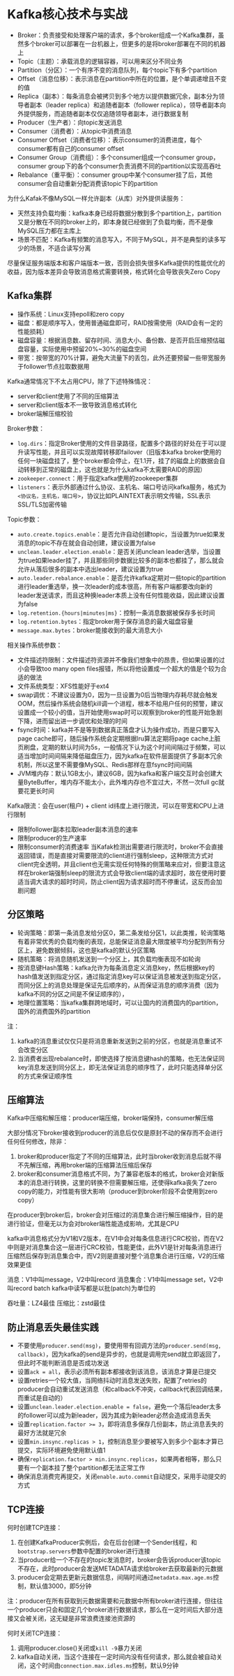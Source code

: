# Kafka核心技术与实战

- Broker：负责接受和处理客户端的请求，多个broker组成一个Kafka集群，虽然多个broker可以部署在一台机器上，但更多的是将broker部署在不同的机器上
- Topic（主题）：承载消息的逻辑容器，可以用来区分不同业务
- Partition（分区）：一个有序不变的消息队列，每个topic下有多个partition
- Offset（消息位移）：表示消息在partition中所在的位置，是个单调递增且不变的值
- Replica（副本）：每条消息会被拷贝到多个地方以提供数据冗余，副本分为领导者副本（leader replica）和追随者副本（follower replica），领导者副本向外提供服务，而追随者副本仅仅追随领导者副本，进行数据复制
- Producer（生产者）：向topic发送消息
- Consumer（消费者）：从topic中消费消息
- Consumer Offset（消费者位移）：表示consumer的消费进度，每个consumer都有自己的consumer offset
- Consumer Group（消费组）：多个consumer组成一个consumer group，consumer group下的各个consumer负责消费不同的partition以实现高吞吐
- Rebalance（重平衡）：consumer group中某个consumer挂了后，其他consumer会自动重新分配消费该topic下的partition

为什么Kafak不像MySQL一样允许副本（从库）对外提供读服务：
- 天然支持负载均衡：kafka本身已经将数据分散到多个partition上，partition又是分散在不同的broker上的，即本身就已经做到了负载均衡，而不是像MySQL压力都在主库上
- 场景不匹配：Kafka有频繁的消息写入，不同于MySQL，并不是典型的读多写少的场景，不适合读写分离

尽量保证服务端版本和客户端版本一致，否则会损失很多Kafka提供的性能优化的收益，因为版本差异会导致消息格式需要转换，格式转化会导致丧失Zero Copy

## Kafka集群

- 操作系统：Linux支持epoll和zero copy
- 磁盘：都是顺序写入，使用普通磁盘即可，RAID按需使用（RAID会有一定的性能损耗）
- 磁盘容量：根据消息数、留存时间、消息大小、备份数、是否开启压缩预估磁盘容量，实际使用中预留20%~30%的磁盘空间
- 带宽：按带宽的70%计算，避免大流量下的丢包，此外还要预留一些带宽服务于follower节点拉取数据用

Kafka通常情况下不太占用CPU，除了下述特殊情况：
- server和client使用了不同的压缩算法
- server和client版本不一致导致消息格式转化
- broker端解压缩校验

Broker参数：
- `log.dirs`：指定Broker使用的文件目录路径，配置多个路径的好处在于可以提升读写性能，并且可以实现故障转移即failover（旧版本kafka broker使用的任何一块磁盘挂了，整个broker都会停止，在1.1开，挂了的磁盘上的数据会自动转移到正常的磁盘上，这也就是为什么kafka不太需要RAID的原因）
- `zookeeper.connect`：用于指定kafka使用的zookeeper集群
- `listeners`：表示外部通过什么协议、主机名、端口号访问kafka服务，格式为`<协议名，主机名，端口号>`，协议比如PLAINTEXT表示明文传输，SSL表示SSL/TLS加密传输

Topic参数：
- `auto.create.topics.enable`：是否允许自动创建topic，当设置为true如果发消息的topic不存在就会自动创建，建议设置为false
- `unclean.leader.election.enable`：是否关闭unclean leader选举，当设置为true如果leader挂了，并且那些同步数据比较多的副本也都挂了，那么就会允许从落后很多的副本中选出leader，建议设置为true
- `auto.leader.rebalance.enable`：是否允许kafka定期对一些topic的partition进行leader重选举，换一次leader的成本很高，所有客户端都要改向新的leader发送请求，而且这种换leader本质上没有任何性能收益，因此建议设置为false
- `log.retention.{hours|minutes|ms}`：控制一条消息数据被保存多长时间
- `log.retention.bytes`：指定broker用于保存消息的最大磁盘容量
- `message.max.bytes`：broker能接收到的最大消息大小

相关操作系统参数：
- 文件描述符限制：文件描述符资源并不像我们想象中的昂贵，但如果设置的过小会导致too many open files报错，所以将他设置成一个超大的值是个较为合适的做法
- 文件系统类型：XFS性能好于ext4
- swap调优：不建议设置为0，因为一旦设置为0后当物理内存耗尽就会触发OOM，然后操作系统会随机kill调一个进程，根本不给用户任何的预警，建议设置成一个较小的值，当开始使用swap时可以观察到broker的性能开始急剧下降，进而留出进一步调优和处理的时间
- fsync时间：kafka并不是等到数据真正落盘才认为操作成功，而是只要写入page cache即可，随后操作系统会定期根据lru算法定期将page cache上脏页刷盘，定期的默认时间为5s，一般情况下认为这个时间间隔过于频繁，可以适当增加时间间隔来降低磁盘压力，因为kafka在软件层面提供了多副本冗余机制，所以这里不需要像MySQL、Redis那样在意fsync时间间隔
- JVM堆内存：默认1GB太小，建议6GB，因为kafka和客户端交互时会创建大量ByteBuffer，堆内存不能太小，此外堆内存也不宜过大，不然一次full gc就要花更长时间

Kafka限流：会在user(租户) + client id纬度上进行限流，可以在带宽和CPU上进行限制
- 限制follower副本拉取leader副本消息的速率
- 限制producer的生产速率
- 限制consumer的消费速率
当Kafak检测出需要进行限流时，broker不会直接返回错误，而是直接对需要限流的client进行强制sleep，这种限流方式对client完全透明，并且client也无需实现任何特殊的侧策略来应对，但要注意这样在broker端强制sleep的限流方式会导致client端的请求超时，故在使用时要适当调大请求的超时时间，防止client因为请求超时而不停重试，这反而会加剧问题

## 分区策略

- 轮询策略：即第一条消息发给分区0，第二条发给分区1，以此类推，轮询策略有着非常优秀的负载均衡的表现，总能保证消息最大限度被平均分配到所有分区上，避免数据倾斜，这也是kafka的默认分区策略
- 随机策略：将消息随机发送到一个分区上，其负载均衡表现不如轮询
- 按消息键Hash策略：kafka允许为每条消息定义消息key，然后根据key的hash值发送到指定分区，通过指定消息key可以保证消息被发送到指定分区，而同分区上的消息处理是保证先后顺序的，从而保证消息的顺序消费（因为kafka不同的分区之间是不保证顺序的），
- 地理位置策略：当kafka集群跨地域时，可以让国内的消费国内的partition，国外的消费国外的partition

注：
1. kafka的消息重试仅仅只是将消息重新发送到之前的分区，也就是消息重试不会改变分区
2. 当消费者出现rebalance时，即使选择了按消息键hash的策略，也无法保证同key消息发送到同分区上，即无法保证消息的顺序性了，此时只能选择单分区的方式来保证顺序性

## 压缩算法

Kafka中压缩和解压缩：producer端压缩，broker端保持，consumer解压缩

大部分情况下broker接收到producer的消息后仅仅是原封不动的保存而不会进行任何任何修改，除非：
1. broker和producer指定了不同的压缩算法，此时当broker收到消息后就不得不先解压缩，再用broker端的压缩算法压缩后保存
2. broker和consumer消息格式不同，为了兼容老版本的格式，broker会对新版本的消息进行转换，这里的转换不但需要解压缩，还使得kafka丧失了zero copy的能力，对性能有很大影响（producer到broker阶段不会使用到zero copy）

在producer到broker后，broker会对压缩过的消息集合进行解压缩操作，目的是进行验证，但毫无以为会对broker端性能造成影响，尤其是CPU

kafka中消息格式分为V1和V2版本，在V1中会对每条信息进行CRC校验，而在V2中则是对消息集合这一层进行CRC校验，性能更佳，此外V1是针对每条消息进行压缩然后保存到消息集合中，而V2则是直接对整个消息集合进行压缩，V2的压缩效果更佳

消息：V1中叫message，V2中叫record
消息集合：V1中叫message set，V2中叫record batch
kafka中读写都是以批(patch)为单位的

吞吐量：LZ4最佳
压缩比：zstd最佳

## 防止消息丢失最佳实践

- 不要使用`producer.send(msg)`，要使用带有回调方法的`producer.send(msg, callback)`，因为kafka的send是异步的，也就是调用完send就立即返回了，但此时不能判断消息是否成功发送
- 设置`ack = all`，表示必须所有副本都接收到该消息，该消息才算是已提交
- 设置retries一个较大值，当网络抖动时消息发送失败，配置了retries的producer会自动重试发送消息（和callback不冲突，callback代表回调结果，而重试是自动的）
- 设置`unclean.leader.election.enable = false`，避免一个落后leader太多的follower可以成为新leader，因为其成为新leader必然会造成消息丢失
- 设置`replication.factor >= 3`，即将消息多保存几份副本，防止消息丢失的最好方法就是冗余
- 设置`min.insync.replicas > 1`，控制消息至少要被写入到多少个副本才算已提交，实际环境避免使用默认值1
- 确保`replication.factor > min.insync.replicas`，如果两者相等，那么只要有一个副本挂了整个partition都无法正常工作
- 确保消息消费完再提交，关闭`enable.auto.commit`自动提交，采用手动提交的方式

## TCP连接

何时创建TCP连接：
1. 在创建KafkaProducer实例后，会在后台创建一个Sender线程，和`bootstrap.servers`参数中配置的broker进行连接
2. 当producer给一个不存在的topic发消息时，broker会告诉producer该topic不存在，此时producer会发送METADATA请求给broker去获取最新的元数据
3. producer会定期去更新元数据信息，间隔时间通过`metadata.max.age.ms`控制，默认值3000，即5分钟

注：producer在所有获取到元数据需要和元数据中所有broker进行连接，但往往一个producer只会和固定几个broker进行数据请求，那么在一定时间后大部分连接又会被关闭，这无疑是非常浪费连接池资源的

何时关闭TCP连接：
1. 调用producer.close()关闭或`kill -9`暴力关闭
2. kafka自动关闭，当这个连接在一定时间内没有任何请求，那么就会被自动关闭，这个时间由`connection.max.idles.ms`控制，默认9分钟

## 


